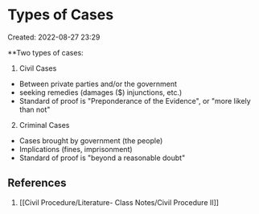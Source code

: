 # Types of Cases
Created: 2022-08-27 23:29

**Two types of cases:

1. Civil Cases
- Between private parties and/or the government
- seeking remedies (damages ($) injunctions, etc.)
- Standard of proof is "Preponderance of the Evidence", or "more likely than not"

2. Criminal Cases
- Cases brought by government (the people)
- Implications (fines, imprisonment)
- Standard of proof is "beyond a reasonable doubt"


## References

1. [[Civil Procedure/Literature- Class Notes/Civil Procedure II]]
